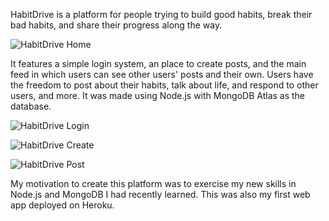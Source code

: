 HabitDrive is a platform for people trying to build good habits, break their bad habits, and share their progress along the way.

![HabitDrive Home](https://user-images.githubusercontent.com/56524239/95522852-3ba23880-099b-11eb-99f0-20fb55075599.png)

It features a simple login system, an place to create posts, and the main feed in which users can see other users' posts and their own.
Users have the freedom to post about their habits, talk about life, and respond to other users, and more.
It was made using Node.js with MongoDB Atlas as the database. 

![HabitDrive Login](https://user-images.githubusercontent.com/56524239/95523071-b408f980-099b-11eb-965e-1959c4f4180e.png)

![HabitDrive Create](https://user-images.githubusercontent.com/56524239/95523090-bbc89e00-099b-11eb-9651-b04737fbf09f.png)

![HabitDrive Post](https://user-images.githubusercontent.com/56524239/95523101-c3884280-099b-11eb-95aa-bb0cf755eb57.png)


My motivation to create this platform was to exercise my new skills in Node.js and MongoDB I had recently learned. This was also my first web app deployed
on Heroku. 
